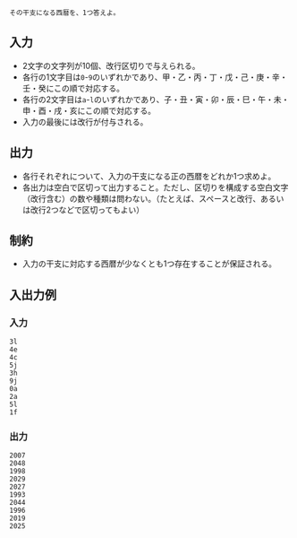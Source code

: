 ```
その干支になる西暦を、1つ答えよ。
```
## 入力
* 2文字の文字列が10個、改行区切りで与えられる。
* 各行の1文字目は`0`-`9`のいずれかであり、甲・乙・丙・丁・戊・己・庚・辛・壬・癸にこの順で対応する。
* 各行の2文字目は`a`-`l`のいずれかであり、子・丑・寅・卯・辰・巳・午・未・申・酉・戌・亥にこの順で対応する。
* 入力の最後には改行が付与される。
## 出力
* 各行それぞれについて、入力の干支になる正の西暦をどれか1つ求めよ。
* 各出力は空白で区切って出力すること。ただし、区切りを構成する空白文字（改行含む）の数や種類は問わない。（たとえば、スペースと改行、あるいは改行2つなどで区切ってもよい）
## 制約
* 入力の干支に対応する西暦が少なくとも1つ存在することが保証される。
## 入出力例
### 入力
```
3l
4e
4c
5j
3h
9j
0a
2a
5l
1f
```
### 出力
```
2007
2048
1998
2029
2027
1993
2044
1996
2019
2025
```
